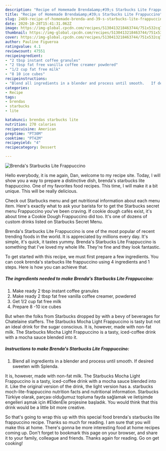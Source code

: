 ```yaml
---
description: "Recipe of Homemade Brenda&amp;#39;s Starbucks Lite Frappuccino"
title: "Recipe of Homemade Brenda&amp;#39;s Starbucks Lite Frappuccino"
slug: 2469-recipe-of-homemade-brenda-and-39-s-starbucks-lite-frappuccino
date: 2020-10-28T15:41:31.062Z
image: https://img-global.cpcdn.com/recipes/5130413218463744/751x532cq70/brendas-starbucks-lite-frappuccino-recipe-main-photo.jpg
thumbnail: https://img-global.cpcdn.com/recipes/5130413218463744/751x532cq70/brendas-starbucks-lite-frappuccino-recipe-main-photo.jpg
cover: https://img-global.cpcdn.com/recipes/5130413218463744/751x532cq70/brendas-starbucks-lite-frappuccino-recipe-main-photo.jpg
author: Pauline Figueroa
ratingvalue: 4.1
reviewcount: 47551
recipeingredient:
- "2 tbsp instant coffee granules"
- "2 tbsp fat free vanilla coffee creamer powdered"
- "1/2 cup fat free milk"
- "8 10 ice cubes"
recipeinstructions:
- "Blend all ingredients in a blender and process until smooth.   If desired sweeten with Splenda."
categories:
- Recipe
tags:
- brendas
- starbucks
- lite

katakunci: brendas starbucks lite 
nutrition: 270 calories
recipecuisine: American
preptime: "PT30M"
cooktime: "PT42M"
recipeyield: "4"
recipecategory: Dessert

---
```



![Brenda&#39;s Starbucks Lite Frappuccino](https://img-global.cpcdn.com/recipes/5130413218463744/751x532cq70/brendas-starbucks-lite-frappuccino-recipe-main-photo.jpg)

Hello everybody, it is me again, Dan, welcome to my recipe site. Today, I will show you a way to prepare a distinctive dish, brenda&#39;s starbucks lite frappuccino. One of my favorites food recipes. This time, I will make it a bit unique. This will be really delicious.

Check out Starbucks menu and get nutritional information about each menu item. Here&#39;s exactly what to ask your barista for to get the Starbucks secret menu Frappuccino you&#39;ve been craving. If cookie dough cafés exist, it&#39;s about time a Cookie Dough Frappuccino did too. It&#39;s one of dozens of custom drinks listed on Starbucks Secret Menu.

Brenda&#39;s Starbucks Lite Frappuccino is one of the most popular of recent trending foods in the world. It is appreciated by millions every day. It's simple, it's quick, it tastes yummy. Brenda&#39;s Starbucks Lite Frappuccino is something that I've loved my whole life. They're fine and they look fantastic.


To get started with this recipe, we must first prepare a few ingredients. You can cook brenda&#39;s starbucks lite frappuccino using 4 ingredients and 1 steps. Here is how you can achieve that.

<!--inarticleads1-->

##### The ingredients needed to make Brenda&#39;s Starbucks Lite Frappuccino:

1. Make ready 2 tbsp instant coffee granules
1. Make ready 2 tbsp fat free vanilla coffee creamer, powdered
1. Get 1/2 cup fat free milk
1. Prepare 8 -10 ice cubes


But when the folks from Starbucks dropped by with a bevy of beverages for Chatelaine staffers. The Starbucks Mocha Light Frappuccino is tasty but not an ideal drink for the sugar conscious. It is, however, made with non-fat milk. The Starbucks Mocha Light Frappuccino is a tasty, iced-coffee drink with a mocha sauce blended into it. 

<!--inarticleads2-->

##### Instructions to make Brenda&#39;s Starbucks Lite Frappuccino:

1. Blend all ingredients in a blender and process until smooth.   If desired sweeten with Splenda.


It is, however, made with non-fat milk. The Starbucks Mocha Light Frappuccino is a tasty, iced-coffee drink with a mocha sauce blended into it. Like the original version of the drink, the light version has a. starbucks moch-lite-frappuccino nutrition facts and nutritional information. Starbucks Türkiye olarak, parçası olduğumuz topluma fayda sağlamak ve iletişimde engelleri aşmak için #EldenEle projesine başladık. You would think that this drink would be a little bit more creative. 

So that's going to wrap this up with this special food brenda&#39;s starbucks lite frappuccino recipe. Thanks so much for reading. I am sure that you will make this at home. There's gonna be more interesting food at home recipes coming up. Don't forget to bookmark this page on your browser, and share it to your family, colleague and friends. Thanks again for reading. Go on get cooking!
